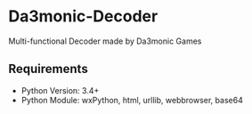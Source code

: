 # Da3monic-Decoder
Multi-functional Decoder made by Da3monic Games

## Requirements
* Python Version: 3.4+
* Python Module: wxPython, html, urllib, webbrowser, base64

